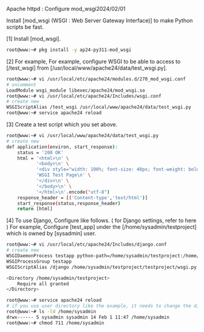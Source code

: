 Apache httpd : Configure mod_wsgi2024/02/01

Install [mod_wsgi (WSGI : Web Server Gateway Interface)] to make Python scripts be fast.

[1]	Install [mod_wsgi].
```sh
root@www:~# pkg install -y ap24-py311-mod_wsgi
```
[2]	For example, For example, configure WSGI to be able to access to [/test_wsgi] from [/usr/local/www/apache24/data/test_wsgi.py].
```sh
root@www:~# vi /usr/local/etc/apache24/modules.d/270_mod_wsgi.conf
# uncomment
LoadModule wsgi_module libexec/apache24/mod_wsgi.so
root@www:~# vi /usr/local/etc/apache24/Includes/wsgi.conf
# create new
WSGIScriptAlias /test_wsgi /usr/local/www/apache24/data/test_wsgi.py
root@www:~# service apache24 reload
```
[3]	Create a test script which you set above.
```sh
root@www:~# vi /usr/local/www/apache24/data/test_wsgi.py
# create new
def application(environ, start_response):
    status = '200 OK'
    html = '<html>\n' \
           '<body>\n' \
           '<div style="width: 100%; font-size: 40px; font-weight: bold; text-align: center;">\n' \
           'WSGI Test Page\n' \
           '</div>\n' \
           '</body>\n' \
           '</html>\n'.encode("utf-8")
    response_header = [('Content-type','text/html')]
    start_response(status,response_header)
    return [html]
```
[4]	To use Django, Configure like follows. ( for Django settings, refer to here )
For example, Configure [test_app] under the [/home/sysadmin/testproject] which is owned by [sysadmin] user.
```sh
root@www:~# vi /usr/local/etc/apache24/Includes/django.conf
# create new
WSGIDaemonProcess testapp python-path=/home/sysadmin/testproject:/home/sysadmin/django/lib/python3.9/site-packages
WSGIProcessGroup testapp
WSGIScriptAlias /django /home/sysadmin/testproject/testproject/wsgi.py

<Directory /home/sysadmin/testproject>
    Require all granted
</Directory>

root@www:~# service apache24 reload
# if you use user directory like the example, it needs to change the directory permission
root@www:~# ls -ld /home/sysadmin
drwx------ 5 sysadmin sysadmin 14 Feb 1 11:47 /home/sysadmin
root@www:~# chmod 711 /home/sysadmin
```